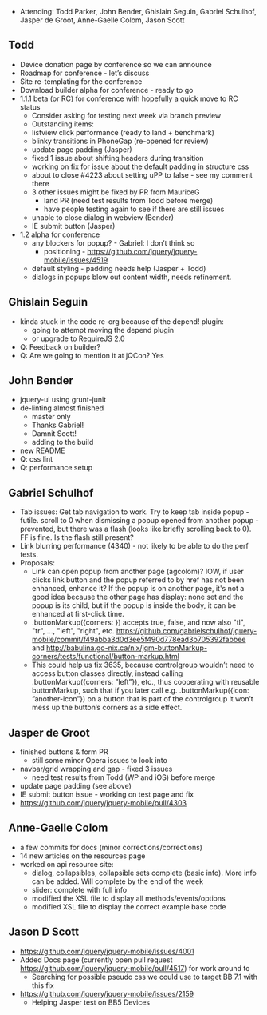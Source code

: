 * Attending: Todd Parker, John Bender, Ghislain Seguin, Gabriel Schulhof, Jasper de Groot, Anne-Gaelle Colom, Jason Scott

## Todd
* Device donation page by conference so we can announce
* Roadmap for conference - let’s discuss
* Site re-templating for the conference
* Download builder alpha for conference - ready to go
* 1.1.1 beta (or RC) for conference with hopefully a quick move to RC status
	- Consider asking for testing next week via branch preview
	- Outstanding items:
	- listview click performance (ready to land + benchmark)
	- blinky transitions in PhoneGap (re-opened for review)
	- update page padding (Jasper)
	- fixed 1 issue about shifting headers during transition
	- working on fix for issue about the default padding in structure css
	- about to close #4223 about setting uPP to false - see my comment there
	- 3 other issues might be fixed by PR from MauriceG
		* land PR (need test results from Todd before merge)
		* have people testing again to see if there are still issues
	- unable to close dialog in webview (Bender)
	- IE submit button (Jasper)
* 1.2 alpha for conference
	- any blockers for popup? - Gabriel: I don’t think so
		* positioning - https://github.com/jquery/jquery-mobile/issues/4519
	- default styling - padding needs help (Jasper + Todd)
	- dialogs in popups blow out content width, needs refinement.

## Ghislain Seguin
* kinda stuck in the code re-org because of the depend! plugin:
	- going to attempt moving the depend plugin
	- or upgrade to RequireJS 2.0
* Q: Feedback on builder?
* Q: Are we going to mention it at jQCon? Yes

## John Bender 
* jquery-ui using grunt-junit
* de-linting almost finished
	- master only
	- Thanks Gabriel!
	- Damnit Scott!
	- adding to the build
* new README
* Q: css lint
* Q: performance setup

## Gabriel Schulhof
* Tab issues: Get tab navigation to work. Try to keep tab inside popup - futile. scroll to 0 when dismissing a popup opened from another popup - prevented, but there was a flash (looks like briefly scrolling back to 0). FF is fine. Is the flash still present?
* Link blurring performance (4340) - not likely to be able to do the perf tests.
* Proposals:
	- Link can open popup from another page (agcolom)? IOW, if user clicks link button and the popup referred to by href has not been enhanced, enhance it? If the popup is on another page, it's not a good idea because the other page has display: none set and the popup is its child, but if the popup is inside the body, it can be enhanced at first-click time.
	- .buttonMarkup({corners: <value>}) accepts true, false, and now also "tl", "tr", ..., "left", "right", etc. https://github.com/gabrielschulhof/jquery-mobile/commit/f49abba3d0d3ee5f490d778ead3b705392fabbee and http://babulina.go-nix.ca/nix/jqm-buttonMarkup-corners/tests/functional/button-markup.html
	- This could help us fix 3635, because controlgroup wouldn’t need to access button classes directly, instead calling .buttonMarkup({corners: ”left”}), etc., thus cooperating with reusable buttonMarkup, such that if you later call e.g. .buttonMarkup({icon: ”another-icon”}) on a button that is part of the controlgroup it won’t mess up the button’s corners as a side effect.

## Jasper de Groot
* finished buttons & form PR
	- still some minor Opera issues to look into
* navbar/grid wrapping and gap - fixed 3 issues
	- need test results from Todd (WP and iOS) before merge
* update page padding (see above)
* IE submit button issue - working on test page and fix
* https://github.com/jquery/jquery-mobile/pull/4303

## Anne-Gaelle Colom
* a few commits for docs (minor corrections/corrections)
* 14 new articles on the resources page
* worked on api resource site:
	- dialog, collapsibles, collapsible sets complete (basic info). More info can be added. Will complete by the end of the week
	- slider: complete with full info
	- modified the XSL file to display all methods/events/options
	- modified XSL file to display the correct example base code

## Jason D Scott
* https://github.com/jquery/jquery-mobile/issues/4001
* Added Docs page (currently open pull request https://github.com/jquery/jquery-mobile/pull/4517) for work around to  
	- Searching for possible pseudo css we could use to target BB 7.1 with this fix
* https://github.com/jquery/jquery-mobile/issues/2159
	- Helping Jasper test on BB5 Devices 
	